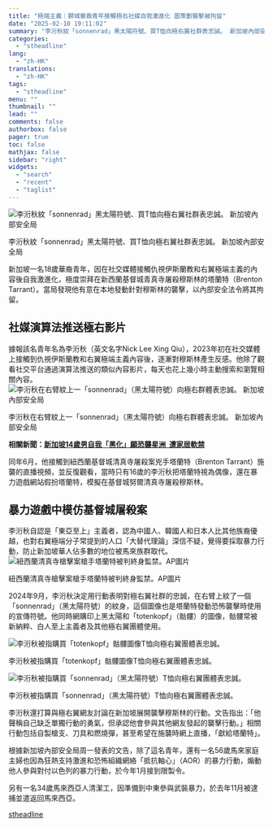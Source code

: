```yaml
---
title: "極端主義｜獅城華裔青年接觸極右社媒自我激進化 圖策劃襲擊被拘留"
date: "2025-02-10 19:11:02"
summary: "李洐秋紋「sonnenrad」黑太陽符號、買T恤向極右翼社群表忠誠。 新加坡內部安全局   ..."
categories:
  - "stheadline"
lang:
  - "zh-HK"
translations:
  - "zh-HK"
tags:
  - "stheadline"
menu: ""
thumbnail: ""
lead: ""
comments: false
authorbox: false
pager: true
toc: false
mathjax: false
sidebar: "right"
widgets:
  - "search"
  - "recent"
  - "taglist"
---
```


![李洐秋紋「sonnenrad」黑太陽符號、買T恤向極右翼社群表忠誠。 新加坡內部安全局](https://image.stheadline.com/f/680p0/0x0/100/none/2f37fb9ed74c17048429251b8f650055/stheadline/inewsmedia/20250210/_2025021019050390268.jpg)

李洐秋紋「sonnenrad」黑太陽符號、買T恤向極右翼社群表忠誠。 新加坡內部安全局




新加坡一名18歲華裔青年，因在社交媒體接觸仇視伊斯蘭教和右翼極端主義的內容後自我激進化，極度崇拜在新西蘭基督城青真寺屠殺穆斯林的塔蘭特（Brenton Tarrant）。當局發現他有意在本地發動針對穆斯林的襲擊，以內部安全法令將其拘留。

社媒演算法推送極右影片
-----------

據報該名青年名為李洐秋（英文名字Nick Lee Xing Qiu），2023年初在社交媒體上接觸到仇視伊斯蘭教和右翼極端主義內容後，逐漸對穆斯林產生反感。他除了觀看社交平台通過演算法推送的類似內容影片，每天也花上幾小時主動搜索和瀏覽相關內容。
 ![李洐秋在右臂紋上一「sonnenrad」（黑太陽符號）向極右群體表忠誠。 新加坡內部安全局](https://image.hkhl.hk/f/1024p0/0x0/100/none/faf273a9544fdbec5f5c1becaa06a8d2/2025-02/IMG_5246.png)


李洐秋在右臂紋上一「sonnenrad」（黑太陽符號）向極右群體表忠誠。 新加坡內部安全局




**相關新聞：[新加坡14歲男自我「黑化」願恐襲星洲  遭家居軟禁](https://www.stheadline.com/realtime-world/3363978)**

同年6月，他接觸到紐西蘭基督城清真寺屠殺案兇手塔蘭特（Brenton Tarrant）施襲的直播視頻，並反復觀看，當時只有16歲的李洐秋把塔蘭特視為偶像，還在暴力遊戲網站假扮塔蘭特，模擬在基督城努爾清真寺屠殺穆斯林。

暴力遊戲中模仿基督城屠殺案
-------------

李洐秋自認是「東亞至上」主義者，認為中國人、韓國人和日本人比其他族裔優越，也對右翼極端分子常提到的人口「大替代理論」深信不疑，覺得要採取暴力行動，防止新加坡華人佔多數的地位被馬來族群取代。
 ![紐西蘭清真寺槍擊案槍手塔蘭特被判終身監禁。AP圖片](https://image.hkhl.hk/f/1024p0/0x0/100/none/9be3bc2a468801dde4809b53cabb7c1f/_2020082715553526578_popup.jpg)


紐西蘭清真寺槍擊案槍手塔蘭特被判終身監禁。AP圖片




2024年9月，李洐秋決定用行動表明對極右翼社群的忠誠，在右臂上紋了一個「sonnenrad」（黑太陽符號）的紋身，這個圖像也是塔蘭特發動恐怖襲擊時使用的宣傳符號。他同時網購印上黑太陽和「totenkopf」（骷髏）的圖像，骷髏常被新納粹、白人至上主義者及其他極右翼團體使用。


 ![李洐秋被指購買「totenkopf」骷髏圖像T恤向極右翼團體表忠誠。 ](https://image.hkhl.hk/f/1024p0/0x0/100/none/42f533d9ffdfc2eb3aa7b78883c43459/2025-02/IMG_5247.png)


李洐秋被指購買「totenkopf」骷髏圖像T恤向極右翼團體表忠誠。



 ![李洐秋被指購買「sonnenrad」（黑太陽符號）T恤向極右翼團體表忠誠。 ](https://image.hkhl.hk/f/1024p0/0x0/100/none/216cf505ed303330a3a039bb0837c197/2025-02/IMG_5248.png)


李洐秋被指購買「sonnenrad」（黑太陽符號）T恤向極右翼團體表忠誠。




李洐秋還打算與極右翼網友討論在新加坡展開襲擊穆斯林的行動。文告指出：「他聲稱自己缺乏單獨行動的勇氣，但承認他會參與其他網友發起的襲擊行動。」相關行動包括自製槍支、刀具和燃燒彈，甚至希望在施襲時網上直播，「獻給塔蘭特」。

根據新加坡內部安全局周一發表的文告，除了這名青年，還有一名56歲馬來家庭主婦也因為狂熱支持激進和恐怖組織網絡「抵抗軸心」（AOR）的暴力行動，煽動他人參與對付以色列的暴力行動，於今年1月接到限製令。

另有一名34歲馬來西亞人清潔工，因準備到中東參與武裝暴力，於去年11月被逮捕並遣返回馬來西亞。

[stheadline](https://std.stheadline.com/realtime/article/2051945/即時-國際-極端主義-獅城華裔青年接觸極右社媒自我激進化-圖策劃襲擊被拘留)
